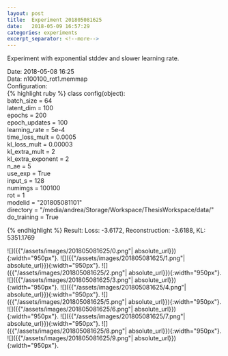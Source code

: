 ```yaml
---
layout: post
title:  Experiment 201805081625
date:   2018-05-09 16:57:29
categories: experiments
excerpt_separator: <!--more-->
---
```

Experiment with exponential stddev and slower learning rate.

 <!--more-->
Date: 2018-05-08 16:25  
Data: n100100_rot1.memmap  
Configuration:   
{% highlight ruby %}
class config(object):  
    batch_size = 64  
    latent_dim = 100  
    epochs = 200  
    epoch_updates = 100  
    learning_rate = 5e-4   
    time_loss_mult = 0.0005   
    kl_loss_mult = 0.00003   
    kl_extra_mult = 2   
    kl_extra_exponent = 2  
    n_ae = 5  
    use_exp = True  
    input_s = 128  
    numimgs = 100100  
    rot = 1  
    modelid = "201805081101"  
    directory = "/media/andrea/Storage/Workspace/ThesisWorkspace/data/"  
    do_training = True  
  
{% endhighlight %}
Result: Loss: -3.6172, Reconstruction: -3.6188, KL: 5351.1769  

![]({{"/assets/images/201805081625/0.png"| absolute_url}}){:width="950px"}.
![]({{"/assets/images/201805081625/1.png"| absolute_url}}){:width="950px"}.
![]({{"/assets/images/201805081625/2.png"| absolute_url}}){:width="950px"}.
![]({{"/assets/images/201805081625/3.png"| absolute_url}}){:width="950px"}.
![]({{"/assets/images/201805081625/4.png"| absolute_url}}){:width="950px"}.
![]({{"/assets/images/201805081625/5.png"| absolute_url}}){:width="950px"}.
![]({{"/assets/images/201805081625/6.png"| absolute_url}}){:width="950px"}.
![]({{"/assets/images/201805081625/7.png"| absolute_url}}){:width="950px"}.
![]({{"/assets/images/201805081625/8.png"| absolute_url}}){:width="950px"}.
![]({{"/assets/images/201805081625/9.png"| absolute_url}}){:width="950px"}.
